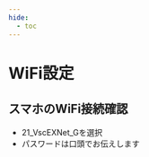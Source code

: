 ```yaml
---
hide:
  - toc
---
```

# <i class="fa fa-arrow-circle-right" aria-hidden="true"></i> WiFi設定

## スマホのWiFi接続確認

  - 21_VscEXNet_Gを選択
  - パスワードは口頭でお伝えします
